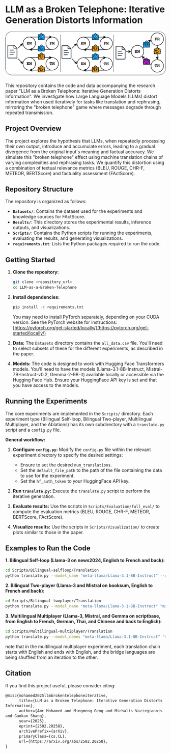 # LLM as a Broken Telephone: Iterative Generation Distorts Information

![Experiments Illustration](./Results/Visualizations/experiments_illustration.png)

This repository contains the code and data accompanying the research paper "LLM as a Broken Telephone: Iterative Generation Distorts Information".  We investigate how Large Language Models (LLMs) distort information when used iteratively for tasks like translation and rephrasing, mirroring the "broken telephone" game where messages degrade through repeated transmission.

## Project Overview

The project explores the hypothesis that LLMs, when repeatedly processing their own output, introduce and accumulate errors, leading to a gradual divergence from the original input's meaning and factual accuracy.  We simulate this "broken telephone" effect using machine translation chains of varying complexities and rephrasing tasks.  We quantify this distortion using a combination of textual relevance metrics (BLEU, ROUGE, CHR-F, METEOR, BERTScore) and factuality assessment (FActScore).

## Repository Structure

The repository is organized as follows:
*   **`Datasets/`**: Contains the dataset used for the experiments and knowledge sources for FActScore.
*   **`Results/`**:  This directory stores the experimental results, inference outputs, and visualizations.
*   **`Scripts/`**: Contains the Python scripts for running the experiments, evaluating the results, and generating visualizations.
*   **`requirements.txt`**:  Lists the Python packages required to run the code.
## Getting Started

1.  **Clone the repository:**

    ```bash
    git clone <repository_url>
    cd LLM-as-a-Broken-Telephone
    ```
    

2.  **Install dependencies:**

    ```bash
    pip install -r requirements.txt
    ```
    

    You may need to install PyTorch separately, depending on your CUDA version.  See the PyTorch website for instructions: [https://pytorch.org/get-started/locally/](https://pytorch.org/get-started/locally/)

3.  **Data:** The `Datasets` directory contains the `all_data.csv` file. You'll need to select subsets of these for the different experiments, as described in the paper.

4. **Models:** The code is designed to work with Hugging Face Transformers models.  You'll need to have the models (Llama-3.1-8B-Instruct, Mistral-7B-Instruct-v0.2, Gemma-2-9B-it) available locally or accessible via the Hugging Face Hub. Ensure your HuggingFace API key is set and that you have access to the models.

## Running the Experiments

The core experiments are implemented in the `Scripts/` directory.  Each experiment type (Bilingual Self-loop, Bilingual Two-player, Multilingual Multiplayer, and the Ablations) has its own subdirectory with a `translate.py` script and a `config.py` file.

**General workflow:**

1.  **Configure `config.py`:**  Modify the `config.py` file within the relevant experiment directory to specify the desired settings:
    *   Ensure to set the desired `num_translations`.
    *   Set the `default_file_path` to the path of the file containing the data to use for the experiment.
    *   Set the `hf_auth_token` to your HuggingFace API key.

2.  **Run `translate.py`:** Execute the `translate.py` script to perform the iterative generation.

3.  **Evaluate results:**  Use the scripts in `Scripts/Evaluation/full_eval/` to compute the evaluation metrics (BLEU, ROUGE, CHR-F, METEOR, BERTScore, FActScore).

4.  **Visualize results:**  Use the scripts in `Scripts/Visualization/` to create plots similar to those in the paper.

## Examples to Run the Code

**1. Bilingual Self-loop (Llama-3 on news2024, English to French and back):**

```bash
cd Scripts/Bilingual-selfloop/Translation
python translate.py --model_name "meta-llama/Llama-3.1-8B-Instruct" --dataset_name "news2024" --cuda_device 0 --language_sequence en fr en --no-shuffle --default_file_path "all_data.csv"
```

**2. Bilingual Two-player (Llama-3 and Mistral on booksum, English to French and back):**

```bash
cd Scripts/Bilingual-twoplayer/Translation
python translate.py --model_name "meta-llama/Llama-3.1-8B-Instruct" "mistralai/Mistral-7B-Instruct-v0.2" --dataset_name "booksum" --language_sequence en fr en --no-shuffle --default_file_path "all_data.csv"
```

**3. Multilingual Multiplayer (Llama-3, Mistral, and Gemma on scriptbase, from English to French, German, Thai, and Chinese and back to English):**

```bash
cd Scripts/Multilingual-multiplayer/Translation
python translate.py --model_names "meta-llama/Llama-3.1-8B-Instruct" "mistralai/Mistral-7B-Instruct-v0.2" "google/gemma-2-9b-it" --dataset_name "scriptbase" --language_sequence fr de th zh --shuffle --default_file_path "all_data.csv"
```
note that in the multilingual multiplayer experiment, each translation chain starts with English and ends with English, and the bridge languages are being shuffled from an iteration to the other.

## Citation
If you find this project useful, please consider citing:
```
@misc{mohamed2025llmbrokentelephoneiterative,
      title={LLM as a Broken Telephone: Iterative Generation Distorts Information}, 
      author={Amr Mohamed and Mingmeng Geng and Michalis Vazirgiannis and Guokan Shang},
      year={2025},
      eprint={2502.20258},
      archivePrefix={arXiv},
      primaryClass={cs.CL},
      url={https://arxiv.org/abs/2502.20258}, 
}
```